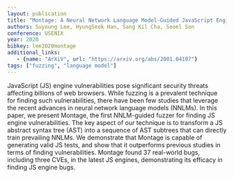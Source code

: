```yaml
---
layout: publication
title: "Montage: A Neural Network Language Model-Guided JavaScript Engine Fuzzer"
authors: Suyoung Lee, HyungSeok Han, Sang Kil Cha, Sooel Son
conference: USENIX
year: 2020
bibkey: lee2020montage
additional_links:
   - {name: "ArXiV", url: "https://arxiv.org/abs/2001.04107"}
tags: ["fuzzing", "language model"]
---
```

JavaScript (JS) engine vulnerabilities pose significant security threats affecting billions of web browsers. While fuzzing is a prevalent technique for finding such vulnerabilities, there have been few studies that leverage the recent advances in neural network language models (NNLMs). In this paper, we present Montage, the first NNLM-guided fuzzer for finding JS engine vulnerabilities. The key aspect of our technique is to transform a JS abstract syntax tree (AST) into a sequence of AST subtrees that can directly train prevailing NNLMs. We demonstrate that Montage is capable of generating valid JS tests, and show that it outperforms previous studies in terms of finding vulnerabilities. Montage found 37 real-world bugs, including three CVEs, in the latest JS engines, demonstrating its efficacy in finding JS engine bugs. 
